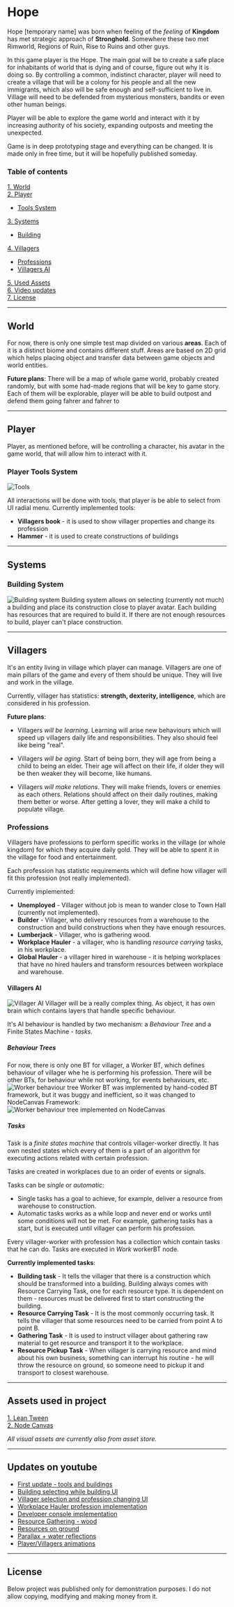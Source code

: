 # Hope
Hope [temporary name] was born when feeling of the _feeling_ of **Kingdom** has met strategic approach of **Stronghold**. Somewhere these two met Rimworld, Regions of Ruin, Rise to Ruins and other guys. 

In this game player is the Hope. The main goal will be to create a safe place for inhabitants of world that is dying and of course, figure out why it is doing so. By controlling a common, indistinct character, player will need to create a village
that will be a colony for his people and all the new immigrants, which also will be safe enough and self-sufficient to live in. Village will need to be defended from mysterious monsters, bandits or even other human beings.

Player will be able to explore the game world and interact with it by increasing authority of his society, expanding outposts and meeting the unexpected.

Game is in deep prototyping stage and everything can be changed. It is made only in free time, but it will be hopefully published someday.

### Table of contents

[1. World](#world)  
[2. Player](#player)
 * [Tools System](#player-tools-system)
   
[3. Systems](#systems)  
* [Building](#building-system)  

[4. Villagers](#villagers)  
* [Professions](#professions)  
* [Villagers AI](#villagers-ai)  

[5. Used Assets](#assets-used-in-project)  
[6. Video updates](#updates-on-youtube)  
[7. License](#license)

---

## World
For now, there is only one simple test map divided on various **areas**. Each of it is a distinct biome and contains different stuff. Areas are based on 2D grid which helps placing object and transfer data between game objects and world entities.

**Future plans**:
There will be a map of whole game world, probably created randomly, but with some had-made regions that will be key to game story. Each of them will be explorable, player will be able to build outpost and defend them going fahrer and fahrer to

---

## Player
Player, as mentioned before, will be controlling a character, his avatar in the game world, that will allow him to interact with it. 

### Player Tools System
![Tools][Tools]

All interactions will be done with tools, that player is be able to select from UI radial menu.
Currently implemented tools:
* __Villagers book__ - it is used to show villager properties and change its profession
* __Hammer__ - it is used to create constructions of buildings

---

## Systems
### Building System
![Building system][building system]
Building system allows on selecting (currently not much) a building and place its construction close to player avatar. Each building has resources that are required to build it.
If there are not enough resources to build, player can't place construction.

---

## Villagers
It's an entity living in village which player can manage. Villagers are one of main pillars of the game and every of them should be unique. They will live and work in the village.

Currently, villager has statistics: __strength, dexterity, intelligence__, which are considered in his profession.

**Future plans**:
* Villagers _will be learning_. Learning will arise new behaviours which will speed up villagers daily life and responsibilities. They also should feel like being "real".

* Villagers _will be aging_. Start of being born, they will age from being a child to being an elder. Their age will affect on their life, if older they will be then weaker they will become, like humans.

* Villagers _will make relations_. They will make friends, lovers or enemies as each others. Relations should affect on their daily routines, making them better or worse. After getting a lover, they will make a child to populate village.

### Professions
Villagers have professions to perform specific works in the village (or whole kingdom) for which they acquire daily gold. They will be able to spent it in the village for food and entertainment. 

Each profession has statistic requirements which will define how villager will fit this profession (not really implemented).

Currently implemented:
* **Unemployed** - Villager without job is mean to wander close to Town Hall (currently not implemented).
* **Builder** - Villager, who delivery  resources from a warehouse to the construction and build constructions when they have enough resources.
* **Lumberjack** - Villager, who is gathering wood.
* **Workplace Hauler** - a villager, who is handling _resource carrying_ tasks, in his workplace.
* **Global Hauler** - a villager hired in warehouse - it is helping workplaces that have no hired haulers and transform resources between workplace and warehouse.

#### Villagers AI
![Villager AI][villager]
Villager will be a really complex thing. As object, it has own brain which contains layers that handle specific behaviour.

It's AI behaviour is handled by two mechanism: a _Behaviour Tree_ and a Finite States Machine - _tasks_. 

##### Behaviour Trees

For now, there is only one BT for villager, a Worker BT, which defines behaviour of villager whe he is performing his profession. There will be other BTs, for behaviour while not working, for events behaviours, etc.
![Worker behaviour tree][worker-BT]
Worker BT was implemented by hand-coded BT framework, but it was buggy and inefficient, so it was changed to NodeCanvas Framework:
![Worker behaviour tree implemented on NodeCanvas][worker-BT-nodeCanvas]

##### Tasks
Task is a *finite states machine* that controls villager-worker directly. It has own nested states which every of them is a part of an algorithm for executing actions related with certain profession.

Tasks are created in workplaces due to an order of events or signals.

Tasks can be _single_ or _automatic_: 
* Single tasks has a goal to achieve, for example, deliver a resource from warehouse to construction.
* Automatic tasks works as a while loop and never end or works until some conditions will not be met. For example, gathering tasks has a start, but is executed until villager can perform his profession.

Every villager-worker with profession has a collection which contain tasks that he can do. Tasks are executed in _Work_ workerBT node.

**Currently implemented tasks**: 
* **Building task** - It tells the villager that there is a construction which should be transformed into a building. Building always comes with Resource Carrying Task, one for each resource type. It is dependent on them - resources must be delivered first to start constructing the building.
* **Resource Carrying Task** - It is the most commonly occurring task. It tells the villager that some resources need to be carried from point A to point B.
* **Gathering Task** - It is used to instruct villager about gathering raw material to get resource and transport it to the workplace.
* **Resource Pickup Task** - When villager is carrying resource and mind about his own business, something can interrupt his routine - he will throw the resource on ground, so someone need to pickup it and transport to closest warehouse.

--- 

## Assets used in project

[1. Lean Tween](https://assetstore.unity.com/packages/tools/animation/leantween-3595)  
[2. Node Canvas](https://assetstore.unity.com/packages/tools/visual-scripting/nodecanvas-14914)

_All visual assets are currently also from asset store._

---

## Updates on youtube
* [First update - tools and buildings](https://www.youtube.com/watch?v=laCbKncUxlc)
* [Building selecting while building UI](https://www.youtube.com/watch?v=eGZ8UUqtYbY)
* [Villager selection and profession changing UI](https://www.youtube.com/watch?v=rstPntP1JzQ)
* [Workplace Hauler profession implementation](https://www.youtube.com/watch?v=pYRBg31MNkk)
* [Developer console implementation](https://www.youtube.com/watch?v=r-kNdXYLJPA)
* [Resource Gathering - wood](https://www.youtube.com/watch?v=hXsnhwjksXg)
* [Resources on ground](https://www.youtube.com/watch?v=osgqHBOloio)
* [Parallax + water reflections](https://www.youtube.com/watch?v=wITCXLnpNPk)
* [Player/Villagers animations](https://www.youtube.com/watch?v=Zw63tGiNtSM)

---

## License
Below project was published only for demonstration purposes. I do not allow copying, modifying and making money from it.



[tools]: https://imgur.com/Q88VK3p.png
[building system]: https://imgur.com/P0PRc5b.png
[villager]: https://imgur.com/Mxx59ax.png
[worker-BT]: https://imgur.com/RSEfWRo.png
[worker-BT-nodeCanvas]: https://imgur.com/vduUbTp.png